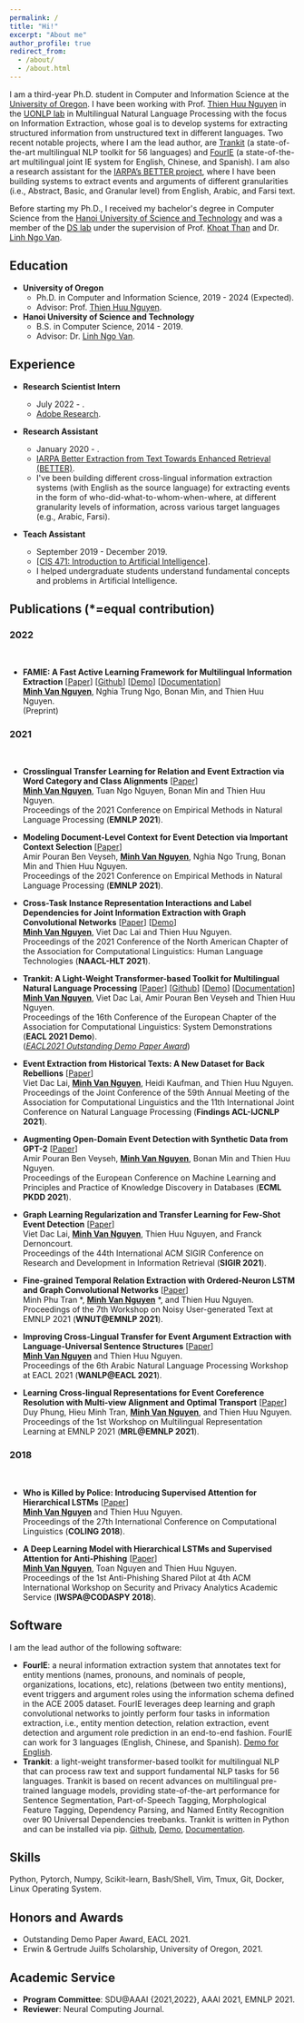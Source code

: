 ```yaml
---
permalink: /
title: "Hi!"
excerpt: "About me"
author_profile: true
redirect_from: 
  - /about/
  - /about.html
---
```


I am a third-year Ph.D. student in Computer and Information Science at the [University of Oregon](https://www.uoregon.edu/). I have been working with Prof. [Thien Huu Nguyen](https://ix.cs.uoregon.edu/~thien/) in the [UONLP lab](http://nlp.uoregon.edu/) in Multilingual Natural Language Processing with the focus on Information Extraction, whose goal is to develop systems for extracting structured information from unstructured text in different languages. Two recent notable projects, where I am the lead author, are [Trankit](https://github.com/nlp-uoregon/trankit) (a state-of-the-art multilingual NLP toolkit for 56 languages) and [FourIE](http://nlp.uoregon.edu/fourie) (a state-of-the-art multilingual joint IE system for English, Chinese, and Spanish). I am also a research assistant for the [IARPA’s BETTER project](https://www.iarpa.gov/index.php/research-programs/better), where I have been building systems to extract events and arguments of different granularities (i.e., Abstract, Basic, and Granular level) from English, Arabic, and Farsi text. 

Before starting my Ph.D., I received my bachelor's degree in Computer Science from the [Hanoi University of Science and Technology](https://en.hust.edu.vn/home) and was a member of the [DS lab](http://ds.soict.hust.edu.vn/) under the supervision of Prof. [Khoat Than](https://users.soict.hust.edu.vn/khoattq/) and Dr. [Linh Ngo Van](https://users.soict.hust.edu.vn/linhnv/).

Education
------
  * **University of Oregon**
    * Ph.D. in Computer and Information Science, 2019 - 2024 (Expected).
    * Advisor: Prof. [Thien Huu Nguyen](https://ix.cs.uoregon.edu/~thien/).
  * **Hanoi University of Science and Technology**
    * B.S. in Computer Science, 2014 - 2019.
    * Advisor: Dr. [Linh Ngo Van](https://users.soict.hust.edu.vn/linhnv/).


Experience
------
* **Research Scientist Intern**
    * July 2022 - .
    * [Adobe Research](https://research.adobe.com/).

* **Research Assistant**
    * January 2020 - .
    * [IARPA Better Extraction from Text Towards Enhanced Retrieval (BETTER)](https://www.iarpa.gov/index.php/research-programs/better).
    * I've been building different cross-lingual information extraction systems (with English as the source language) for extracting events in the form of who-did-what-to-whom-when-where, at different granularity levels of information, across various target languages (e.g., Arabic, Farsi).

* **Teach Assistant**
    * September 2019 - December 2019.
    * [<a href='https://classes.cs.uoregon.edu/19F/cis471/'>CIS 471: Introduction to Artificial Intelligence</a>].
    * I helped undergraduate students understand fundamental concepts and problems in Artificial Intelligence.


Publications (*=equal contribution)
------

### 2022
<br>

* **FAMIE: A Fast Active Learning Framework for Multilingual Information Extraction** [<a href='https://arxiv.org/pdf/2202.08316.pdf'>Paper</a>] [<a href='https://github.com/nlp-uoregon/famie'>Github</a>] [<a href='http://nlp.uoregon.edu:9000/'>Demo</a>] [<a href='https://famie.readthedocs.io/en/latest/'>Documentation</a>]<br>
  <ins>**Minh Van Nguyen**</ins>, Nghia Trung Ngo, Bonan Min, and Thien Huu Nguyen.<br>
  (Preprint)<br>

### 2021
<br>

* **Crosslingual Transfer Learning for Relation and Event Extraction via Word Category and Class Alignments** [<a href='https://aclanthology.org/2021.emnlp-main.440.pdf'>Paper</a>]<br>
  <ins>**Minh Van Nguyen**</ins>, Tuan Ngo Nguyen, Bonan Min and Thien Huu Nguyen.<br>
  Proceedings of the 2021 Conference on Empirical Methods in Natural Language Processing (**EMNLP 2021**).<br>

* **Modeling Document-Level Context for Event Detection via Important Context Selection** [<a href='https://aclanthology.org/2021.emnlp-main.439.pdf'>Paper</a>]<br>
  Amir Pouran Ben Veyseh, <ins>**Minh Van Nguyen**</ins>, Nghia Ngo Trung, Bonan Min and Thien Huu Nguyen.<br>
  Proceedings of the 2021 Conference on Empirical Methods in Natural Language Processing (**EMNLP 2021**).<br>

* **Cross-Task Instance Representation Interactions and Label Dependencies for Joint Information Extraction with Graph Convolutional Networks** [<a href='https://arxiv.org/pdf/2103.09330.pdf'>Paper</a>] [<a href='http://nlp.uoregon.edu/fourie'>Demo</a>]<br>
  <ins>**Minh Van Nguyen**</ins>, Viet Dac Lai and Thien Huu Nguyen.<br>
  Proceedings of the 2021 Conference of the North American Chapter of the Association for Computational Linguistics: Human Language Technologies (**NAACL-HLT 2021**).<br>

* **Trankit: A Light-Weight Transformer-based Toolkit for Multilingual Natural Language Processing** [<a href='https://www.aclweb.org/anthology/2021.eacl-demos.10.pdf'>Paper</a>] [<a href='https://github.com/nlp-uoregon/trankit'>Github</a>] [<a href='http://nlp.uoregon.edu/trankit'>Demo</a>] [<a href='https://trankit.readthedocs.io/en/latest/'>Documentation</a>]<br>
  <ins>**Minh Van Nguyen**</ins>, Viet Dac Lai, Amir Pouran Ben Veyseh and Thien Huu Nguyen.<br>
  Proceedings of the 16th Conference of the European Chapter of the Association for Computational Linguistics: System Demonstrations (**EACL 2021 Demo**).<br>
  (<ins>*EACL2021 Outstanding Demo Paper Award*</ins>)

* **Event Extraction from Historical Texts: A New Dataset for Back Rebellions** [<a href='https://aclanthology.org/2021.findings-acl.211.pdf'>Paper</a>]<br>
  Viet Dac Lai, <ins>**Minh Van Nguyen**</ins>, Heidi Kaufman, and Thien Huu Nguyen.<br>
  Proceedings of the Joint Conference of the 59th Annual Meeting of the Association for Computational Linguistics and the 11th International Joint Conference on Natural Language Processing (**Findings ACL-IJCNLP 2021**).<br>

* **Augmenting Open-Domain Event Detection with Synthetic Data from GPT-2** [<a href='https://link.springer.com/chapter/10.1007/978-3-030-86523-8_39'>Paper</a>]<br>
  Amir Pouran Ben Veyseh, <ins>**Minh Van Nguyen**</ins>, Bonan Min and Thien Huu Nguyen.<br>
  Proceedings of the European Conference on Machine Learning and Principles and Practice of Knowledge Discovery in Databases (**ECML PKDD 2021**).<br>

* **Graph Learning Regularization and Transfer Learning for Few-Shot Event Detection** [<a href='https://dl.acm.org/doi/abs/10.1145/3404835.3463054'>Paper</a>]<br>
  Viet Dac Lai, <ins>**Minh Van Nguyen**</ins>, Thien Huu Nguyen, and Franck Dernoncourt.<br>
  Proceedings of the 44th International ACM SIGIR Conference on Research and Development in Information Retrieval (**SIGIR 2021**).<br>

* **Fine-grained Temporal Relation Extraction with Ordered-Neuron LSTM and Graph Convolutional Networks** [<a href='https://aclanthology.org/2021.wnut-1.5.pdf'>Paper</a>]<br>
  Minh Phu Tran *, <ins>**Minh Van Nguyen**</ins> *, and Thien Huu Nguyen.<br>
  Proceedings of the 7th Workshop on Noisy User-generated Text at EMNLP 2021 (**WNUT@EMNLP 2021**).<br>

* **Improving Cross-Lingual Transfer for Event Argument Extraction with Language-Universal Sentence Structures** [<a href='https://aclanthology.org/2021.wanlp-1.27.pdf'>Paper</a>]<br>
  <ins>**Minh Van Nguyen**</ins> and Thien Huu Nguyen.<br>
  Proceedings of the 6th Arabic Natural Language Processing Workshop at EACL 2021 (**WANLP@EACL 2021**).<br>

* **Learning Cross-lingual Representations for Event Coreference Resolution with Multi-view Alignment and Optimal Transport** [<a href='https://aclanthology.org/2021.mrl-1.6.pdf'>Paper</a>]<br>
  Duy Phung, Hieu Minh Tran, <ins>**Minh Van Nguyen**</ins>, and Thien Huu Nguyen.<br>
  Proceedings of the 1st Workshop on Multilingual Representation Learning at EMNLP 2021 (**MRL@EMNLP 2021**).<br>

  
### 2018
<br>

* **Who is Killed by Police: Introducing Supervised Attention for Hierarchical LSTMs** [<a href='https://www.aclweb.org/anthology/C18-1193.pdf'>Paper</a>]<br>
  <ins>**Minh Van Nguyen**</ins> and Thien Huu Nguyen.<br>
  Proceedings of the 27th International Conference on Computational Linguistics (**COLING 2018**).<br>
  
* **A Deep Learning Model with Hierarchical LSTMs and Supervised Attention for Anti-Phishing** [<a href='https://arxiv.org/pdf/1805.01554.pdf'>Paper</a>]<br>
  <ins>**Minh Van Nguyen**</ins>, Toan Nguyen and Thien Huu Nguyen.<br>
  Proceedings of the 1st Anti-Phishing Shared Pilot at 4th ACM International Workshop on Security and Privacy Analytics Academic Service (**IWSPA@CODASPY 2018**).<br>
  

Software
------
I am the lead author of the following software:
   * **FourIE**: a neural information extraction system that annotates text for entity mentions (names, pronouns, and nominals of people, organizations, locations, etc), relations (between two entity mentions), event triggers and argument roles using the information schema defined in the ACE 2005 dataset. FourIE leverages deep learning and graph convolutional networks to jointly perform four tasks in information extraction, i.e., entity mention detection, relation extraction, event detection and argument role prediction in an end-to-end fashion. FourIE can work for 3 languages (English, Chinese, and Spanish). [Demo for English](http://nlp.uoregon.edu/fourie).
   * **Trankit**: a light-weight transformer-based toolkit for multilingual NLP that can process raw text and support fundamental NLP tasks for 56 languages. Trankit is based on recent advances on multilingual pre-trained language models, providing state-of-the-art performance for Sentence Segmentation, Part-of-Speech Tagging, Morphological Feature Tagging, Dependency Parsing, and Named Entity Recognition over 90 Universal Dependencies treebanks. Trankit is written in Python and can be installed via pip. [Github](https://github.com/nlp-uoregon/trankit), [Demo](http://nlp.uoregon.edu/trankit), [Documentation](https://trankit.readthedocs.io/en/latest/).


Skills
------
Python, Pytorch, Numpy, Scikit-learn, Bash/Shell, Vim, Tmux, Git, Docker, Linux Operating System.


Honors and Awards
------
* Outstanding Demo Paper Award, EACL 2021.
* Erwin & Gertrude Juilfs Scholarship, University of Oregon, 2021.

  
Academic Service
------
* **Program Committee**: SDU@AAAI {2021,2022}, AAAI 2021, EMNLP 2021.
* **Reviewer**: Neural Computing Journal.
